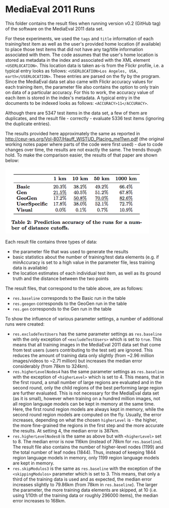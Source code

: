 MediaEval 2011 Runs
===================
This folder contains the result files when running version v0.2 (GitHub tag) of the software on the MediaEval 2011 data set.

For these experiments, we used the `tags` and `title` information of each training/test item as well as the user's provided home location (if available) to place those test items that did not have any tag/title information associated with them.
The code assumes that the user's home location is stored as metadata in the index and associated with the XML element `<USERLOCATION>`. This location data is taken as-is from the Flickr profile, i.e. a typical entry looks as follows: `<USERLOCATION>Los Angeles, USA, earth</USERLOCATION>`. These entries are parsed on the fly by the program.
Since the MediaEval data set also came with Flickr accuracy values for each training item, the parameter file also contains the option to only train on data of a particular accuracy. For this to work, the accuracy value of each item is stored in the index's metadata. A typical entry in the documents to be indexed looks as follows: `<ACCURACY>11</ACCURACY>`.

Although there are 5347 test items in the data set, a few of them are duplicates, and the result file - correctly - evaluate 5336 test items (ignoring the duplicate entries).

The results provided here approximately the same as reported in http://ceur-ws.org/Vol-807/Hauff_WISTUD_Placing_me11wn.pdf (the original working notes paper where parts of the code were first used) - due to code changes over time, the results are not exactly the same. The trends though hold. To make the comparison easier, the results of that paper are shown below:
 
![alt text](table2.png "Location estimation results as presented in the working notes") 

Each result file contains three types of data:
* the parameter file that was used to generate the results
* basic statistics about the number of training/test data elements (e.g. if minAccuracy is set to a high value in the parameter file, less training data is available)
* the location estimates of each individual test item, as well as its ground truth and the distance between the two points

The result files, that correspond to the table above, are as follows:

* `res.baseline` corresponds to the Basic run in the table
* `res.geogen` corresponds to the GeoGen run in the table
* `res.gen` corresponds to the Gen run in the table

To show the influence of various parameter settings, a number of additional runs were created:

* `res.excludeTestUsers` has the same parameter settings as `res.baseline` with the only exception of `<excludeTestUsers>` which is set to `true`. This means that all training images in the MediaEval 2011 data set that come from test users (users contributing to the test set) are ignored. This reduces the amount of training data only slightly (from ~2.96 million images/videos to ~2.71 million) but increases the median error considerably (from 78km to 324km).
* `res.higherLevelNodes4` has the same parameter settings as `res.baseline` with the exception of `<higherLevel>` which is set to 4. This means, that in the first round, a small number of large regions are evaluated and in the second round, only the child regions of the best performing large region are further evaluated. This is not necessary for the MediaEval data set (as it is small), however when training on a hundred million images, not all region language models can be kept in memory at the same time. Here, the first round region models are always kept in memory, while the second round region models are computed on the fly. Usually, the error increases, depending on what the chosen `higherLevel` is - the higher, the more fine-grained the regions in the first step and the more accurate the results. At setting 4, the median error is 387km.  
* `res.higherLevelNodes8` is the same as above but with `<higherLevel>` set to 8. The median error is now 116km (instead of 78km for `res.baseline`). The result file also contains the number of higher-level nodes (1199) and the total number of leaf nodes (1844). Thus, instead of keeping 1844 region language models in memory, only 1199 region language models are kept in memory.  
* `res.skipModulos3` is the same as `res.baseline` with the exception of the `<skippingModulos>` parameter which is set to 3. This means, that only a third of the training data is used and as expected, the median error increases slightly to 79.86km (from 78km in `res.baseline`). The larger the parameter, the more training data elements are skipped, at 10 (i.e. using 1/10th of the training data or roughly 296000 items), the median error increases to 168km. 
